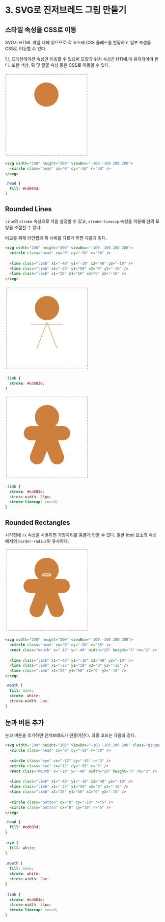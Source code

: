 # 3. SVG로 진저브레드 그림 만들기

## 스타일 속성을 CSS로 이동

SVG가 HTML 파일 내에 있으므로 각 요소에 CSS 클래스를 할당하고 일부 속성을 CSS로 이동할 수 있다.

단, 프레젠테이션 속성만 이동할 수 있으며 모양과 위치 속성은 HTML에 유지되어야 한다. 또한 색상, 획 및 글꼴 속성 등은 CSS로 이동할 수 있다.

![진저브레드](./images/ex3-1.png)

```html
<svg width="200" height="200" viewBox="-100 -100 200 200">
  <circle class="head" cx="0" cy="-50" r="30" />
</svg>
```

```css
.head {
  fill: #cd803d;
}
```

## Rounded Lines

`line`의 `stroke` 속성으로 색을 설정할 수 있고, `stroke-linecap` 속성을 이용해 선의 모양을 조절할 수 있다.

비교를 위해 라인캡과 획 너비를 다르게 하면 다음과 같다.

```html
<svg width="200" height="200" viewBox="-100 -100 200 200">
  <circle class="head" cx="0" cy="-50" r="30" />

  <line class="limb" x1="-40" y1="-10" x2="40" y2="-10" />
  <line class="limb" x1="-25" y1="50" x2="0" y2="-15" />
  <line class="limb" x1="25" y1="50" x2="0" y2="-15" />
</svg>
```

![진저브레드](./images/ex3-2.png)

```css
.limb {
  stroke: #cd803d;
}
```

![진저브레드](./images/ex3-3.png)

```css
.limb {
  stroke: #cd803d;
  stroke-width: 35px;
  stroke-linecap: round;
}
```

## Rounded Rectangles

사각형에 `rx` 속성을 사용하면 가장자리를 둥글게 만들 수 있다. 일반 html 요소의 속성에서의 `border-radius`와 유사하다.

![진저브레드](./images/ex3-4.png)

```html
<svg width="200" height="200" viewBox="-100 -100 200 200">
  <circle class="head" cx="0" cy="-50" r="30" />
  <rect class="mouth" x="-10" y="-40" width="20" height="5" rx="2" />

  <line class="limb" x1="-40" y1="-10" x2="40" y2="-10" />
  <line class="limb" x1="-25" y1="50" x2="0" y2="-15" />
  <line class="limb" x1="25" y1="50" x2="0" y2="-15" />
</svg>
```

```css
.mouth {
  fill: none;
  stroke: white;
  stroke-width: 2px;
}
```

## 눈과 버튼 추가

눈과 버튼을 추가하면 진저브레드가 만들어진다. 최종 코드는 다음과 같다.

```html
<svg width="200" height="200" viewBox="-100 -100 200 200" class="gingerbread">
  <circle class="head" cx="0" cy="-50" r="30" />

  <circle class="eye" cx="-12" cy="-55" r="3" />
  <circle class="eye" cx="12" cy="-55" r="3" />
  <rect class="mouth" x="-10" y="-40" width="20" height="5" rx="2" />

  <line class="limb" x1="-40" y1="-10" x2="40" y2="-10" />
  <line class="limb" x1="-25" y1="50" x2="0" y2="-15" />
  <line class="limb" x1="25" y1="50" x2="0" y2="-15" />

  <circle class="button" cx="0" cy="-10" r="5" />
  <circle class="button" cx="0" cy="10" r="5" />
</svg>
```

```css
.head {
  fill: #cd803d;
}

.eye {
  fill: white;
}

.mouth {
  fill: none;
  stroke: white;
  stroke-width: 2px;
}

.limb {
  stroke: #cd803d;
  stroke-width: 35px;
  stroke-linecap: round;
}
```
